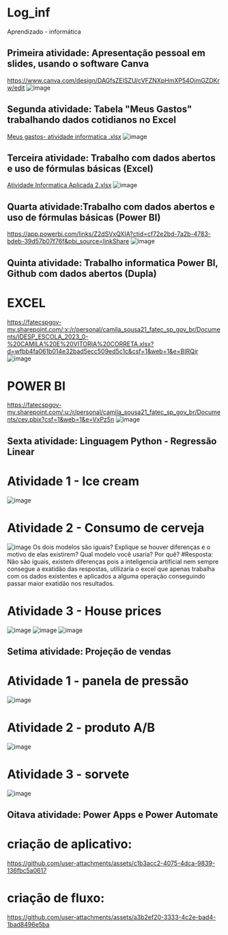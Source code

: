 # Log_inf
Aprendizado - informática 

## Primeira atividade: Apresentação pessoal em slides, usando o software Canva
https://www.canva.com/design/DAGfsZElSZU/cVFZNXpHmXP54OjmGZDKrw/edit
![image](https://github.com/user-attachments/assets/d1b9aacb-a817-4228-98f1-e289a1f37098)

## Segunda atividade: Tabela "Meus Gastos" trabalhando dados cotidianos no Excel
[Meus gastos- atividade informatica .xlsx](https://github.com/user-attachments/files/19398602/Meus.gastos-.atividade.informatica.xlsx)
![image](https://github.com/user-attachments/assets/24d26ccc-92d1-4ebd-be14-a6b53090533c)

## Terceira atividade: Trabalho com dados abertos e uso de fórmulas básicas (Excel)
[Atividade Informatica Aplicada 2.xlsx](https://github.com/user-attachments/files/19452220/Atividade.Informatica.Aplicada.2.xlsx)
![image](https://github.com/user-attachments/assets/d9a2d5e0-2793-4848-b29b-ad99379e400a)

## Quarta atividade:Trabalho com dados abertos e uso de fórmulas básicas (Power BI)
https://app.powerbi.com/links/Z2dSVxQXIA?ctid=cf72e2bd-7a2b-4783-bdeb-39d57b07f76f&pbi_source=linkShare
![image](https://github.com/user-attachments/assets/e9e7c058-904d-480c-b671-8ad5b71ae0ff)

## Quinta atividade: Trabalho informatica Power BI, Github com dados abertos (Dupla)
# EXCEL
https://fatecspgov-my.sharepoint.com/:x:/r/personal/camila_sousa21_fatec_sp_gov_br/Documents/IDESP_ESCOLA_2023_0-%20CAMILA%20E%20VITORIA%20CORRETA.xlsx?d=wfbb4fa061b014e32bad5ecc509ed5c1c&csf=1&web=1&e=BIRQjr
![image](https://github.com/user-attachments/assets/4a2c3d43-1c3c-4afe-b785-03215ae5245e)

# POWER BI
https://fatecspgov-my.sharepoint.com/:u:/r/personal/camila_sousa21_fatec_sp_gov_br/Documents/cev.pbix?csf=1&web=1&e=VxPz5n
![image](https://github.com/user-attachments/assets/423b76ef-3609-44f3-b576-533728ef13cb)

## Sexta atividade: Linguagem Python - Regressão Linear 
# Atividade 1 - Ice cream
![image](https://github.com/user-attachments/assets/1da55875-9796-4cfd-ab24-50d7de7d2d92)
# Atividade 2 - Consumo de cerveja
![image](https://github.com/user-attachments/assets/cafa4a8c-8431-4e64-8920-f3c341219e5c)
Os dois modelos são iguais? Explique se houver diferenças e o motivo de elas existirem?
Qual modelo você usaria? Por quê?
#Resposta:  Não são iguais, existem diferenças pois a inteligencia artificial nem sempre consegue a exatidão das respostas, utilizaria o excel que apenas trabalha com os dados existentes e aplicados a alguma operação conseguindo passar maior exatidão nos resultados.
# Atividade 3 - House prices
![image](https://github.com/user-attachments/assets/ce90f26d-c326-4639-b4ec-65c433f5d0e2)
![image](https://github.com/user-attachments/assets/235af9a6-12b3-400c-b169-6770168e5ac0)
![image](https://github.com/user-attachments/assets/b20b12b6-b055-4040-b714-66c81089199a)
## Setima atividade: Projeção de vendas
# Atividade 1 - panela de pressão
![image](https://github.com/user-attachments/assets/e6f9341e-ec5d-45b0-a42f-65cbd174a3b8)
# Atividade 2 - produto A/B
![image](https://github.com/user-attachments/assets/85ac14cd-8ac7-456a-9fef-913d7884c847)
# Atividade 3 - sorvete
![image](https://github.com/user-attachments/assets/73b04bc6-73a6-4a6b-9f77-17625b3a12f9)

## Oitava atividade: Power Apps e Power Automate
# criação de aplicativo:
https://github.com/user-attachments/assets/c1b3acc2-4075-4dca-9839-136fbc5a0617
# criação de fluxo:
https://github.com/user-attachments/assets/a3b2ef20-3333-4c2e-bad4-1bad8496e5ba










